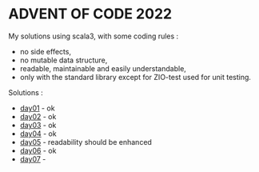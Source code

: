 # ADVENT OF CODE 2022
My solutions using scala3, with some coding rules :
- no side effects,
- no mutable data structure,
- readable, maintainable and easily understandable,
- only with the standard library except for ZIO-test used for unit testing.

Solutions :
- [day01](src/test/scala/day01/Puzzle.scala) - ok
- [day02](src/test/scala/day02/Puzzle.scala) - ok
- [day03](src/test/scala/day03/Puzzle.scala) - ok
- [day04](src/test/scala/day04/Puzzle.scala) - ok
- [day05](src/test/scala/day05/Puzzle.scala) - readability should be enhanced
- [day06](src/test/scala/day06/Puzzle.scala) - ok
- [day07](src/test/scala/day07/Puzzle.scala) -
